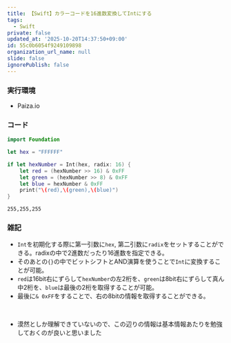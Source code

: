 ```yaml
---
title: 【Swift】カラーコードを16進数変換してIntにする
tags:
  - Swift
private: false
updated_at: '2025-10-20T14:37:50+09:00'
id: 55c0b6054f9249109898
organization_url_name: null
slide: false
ignorePublish: false
---
```

### 実行環境
* Paiza.io


### コード
```Swift
import Foundation

let hex = "FFFFFF"

if let hexNumber = Int(hex, radix: 16) {
    let red = (hexNumber >> 16) & 0xFF
    let green = (hexNumber >> 8) & 0xFF
    let blue = hexNumber & 0xFF
    print("\(red),\(green),\(blue)")
}
```

```出力.
255,255,255
```

### 雑記
* `Int`を初期化する際に第一引数に`hex`, 第二引数に`radix`をセットすることができる。radixの中で2進数だったり16進数を指定できる。
* そのあとの`{}`の中でビットシフトとAND演算を使うことで`Int`に変換することが可能。
* `red`は16bit右にずらして`hexNumber`の左2桁を、`green`は8bit右にずらして真ん中2桁を、`blue`は最後の2桁を取得することが可能。
* 最後に`& 0xFF`をすることで、右の8bitの情報を取得することができる。


<br>

* 漠然としか理解できていないので、この辺りの情報は基本情報あたりを勉強しておくのが良いと思いました
